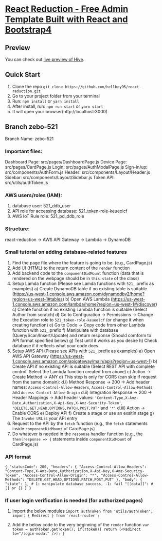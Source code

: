 # [React Reduction - Free Admin Template Built with React and Bootstrap4](https://reduction-admin.github.io/react-reduction/)


## Preview

You can check out [live preview of Hive](https://obscure-forest-81707.herokuapp.com/).

## Quick Start

1.  Clone the repo `git clone https://github.com/hellboy95/react-reduction.git`
2.  Go to your project folder from your terminal
3.  Run: `npm install` or `yarn install`
4.  After install, run: `npm run start` or `yarn start`
5.  It will open your browser(http://localhost:3000)


## Branch zebo-521

Branch Name: zebo-521

### Important files:

Dashboard Page: src/pages/DashboardPage.js
Device Page:    src/pages/CardPage.js
Login:          src/pages/AuthModalPage.js
Sign-in/up:     src/components/AuthForm.js
Header:         src/components/Layout/Header.js
Sidebar:        src/components/Layout/Sidebar.js
Token API:      src/utils/authToken.js

### AWS users/roles (IAM):

1.  database user: 521_ddb_user
2.  API role for accessing database: 521_token-role-keueolcf
3.  AWS IoT Rule role: 521_pd_ddb_role

### Structure:

react-reduction -> AWS API Gateway -> Lambda -> DynamoDB

### Small tutorial on adding database-related features

1.  Find the page file where the feature is going to be. (e.g., CardPage.js)
2.  Add UI (HTML) to the return content of the `render` function
3.  Add backend code to the `componentDidMount` function (data that is rendered on the webpage should be in `this.state` of the class)
4.  Setup Lamda function (Please see Lamda functions with `521_` prefix as examples)
	a) Create DynamoDB table if no existing table is suitable (https://us-west-1.console.aws.amazon.com/dynamodbv2/home?region=us-west-1#tables)
	b) Open AWS Lambda (https://us-west-1.console.aws.amazon.com/lambda/home?region=us-west-1#/discover)
	c) Create function if no existing Lambda function is suitable (Select Author from scratch)
	d) Go to Configuration -> Permissions -> Change the Execution role to `521_token-role-keueolcf` (or change it when creating function)
	e) Go to Code -> Copy code from other Lambda function with `521_` prefix
	f) Manipulate with database (Query/Scan/Insert/Update) and return response (Should comform to API format specified below)
	g) Test until it works as you desire
	h) Check database if it reflects what your code does
5.  Setup AWS API (Please see APIs with `521_` prefix as examples)
	a) Open AWS API Gateway (https://us-west-1.console.aws.amazon.com/apigateway/main/apis?region=us-west-1)
	b) Create API if no existing API is suitable (Select REST API with complete control. Select the Lambda function created from above)
	c) Action -> Create Method -> ANY
	d) This step is only for CORS (can skip if request from the same domain):
		d.i)   Method Response -> 200 -> Add header names: `Access-Control-Allow-Headers`, `Access-Control-Allow-Methods` and `Access-Control-Allow-Origin`
		d.ii)  Integration Response -> 200 -> Header Mappings -> Add header values: `'Content-Type,X-Amz-Date,Authorization,X-Api-Key,X-Amz-Security-Token'`, `'DELETE,GET,HEAD,OPTIONS,PATCH,POST,PUT'` and `'*'`
		d.iii) Action -> Enable CORS
	e) Deploy API
	f) Create a stage or use an exsitin stage
	g) The `Invoke URL` is your API entry
6.  Request to the API by the `fetch` function (e.g., the `fetch` statements inside `componentDidMount` of CardPage.js)
7.  Do whatever is needed in the `response` handler function (e.g., the `then(response => {` statements inside `componentDidMount` of CardPage.js)

### API format
`
{
  "statusCode": 200,
  "headers": {
    "Access-Control-Allow-Headers": "Content-Type,X-Amz-Date,Authorization,X-Api-Key,X-Amz-Security-Token",
    "Access-Control-Allow-Origin": "*",
    "Access-Control-Allow-Methods": "DELETE,GET,HEAD,OPTIONS,PATCH,POST,PUT"
  },
  "body": {
    "state": 1, # 1: manipulate database success, -1: fail
    "[[data]]": # [] or {}
  }
}
`

### If user login verification is needed (for authorized pages)

1.  Import the below modules
`
import authToken from 'utils/authToken';
import { Redirect } from 'react-router';
`

2.  Add the below code to the very beginning of the `render` function
`
var token = authToken.getToken();
if(!token){
  return (<Redirect to="/login-modal" />);
}
`